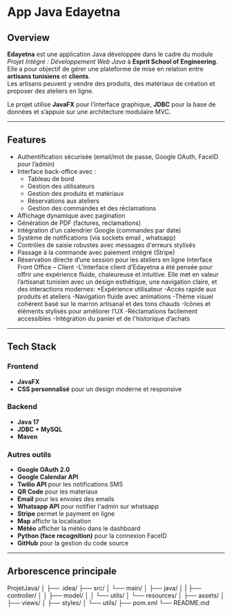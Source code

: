 # App Java Edayetna

##  Overview

**Edayetna** est une application Java développée dans le cadre du module *Projet Intégré : Développement Web Java* à **Esprit School of Engineering**.  
Elle a pour objectif de gérer une plateforme de mise en relation entre **artisans tunisiens** et **clients**.  
Les artisans peuvent y vendre des produits, des matériaux de création et proposer des ateliers en ligne.  

Le projet utilise **JavaFX** pour l’interface graphique, **JDBC** pour la base de données et s’appuie sur une architecture modulaire MVC.

---

##  Features

- Authentification sécurisée (email/mot de passe, Google OAuth, FaceID pour l’admin)
- Interface back-office avec :
  - Tableau de bord
  - Gestion des utilisateurs
  - Gestion des produits et matériaux
  - Réservations aux ateliers
  - Gestion des commandes et des réclamations
- Affichage dynamique avec pagination
- Génération de PDF (factures, reclamations)
- Intégration d’un calendrier Google (commandes par date)
- Système de notifications (via sockets email , whatsapp)
- Contrôles de saisie robustes avec messages d'erreurs stylisés
- Passage à la commande avec paiement intégré (Stripe)
- Réservation directe d’une session pour les ateliers en ligne
 Interface Front Office – Client
-L'interface client d’Edayetna a été pensée pour offrir une expérience fluide, 
 chaleureuse et intuitive. Elle met en valeur l’artisanat tunisien avec un design esthétique,
 une navigation claire, et des interactions modernes:
    *Expérience utilisateur
      -Accès rapide aux produits et ateliers
      -Navigation fluide avec animations
      -Thème visuel cohérent basé sur le marron artisanal et des tons chauds
      -Icônes et éléments stylisés pour améliorer l’UX
      -Réclamations facilement accessibles
      -Intégration du panier et de l'historique d’achats
---

## Tech Stack

### Frontend
- **JavaFX**
- **CSS personnalisé** pour un design moderne et responsive

### Backend
- **Java 17**
- **JDBC + MySQL**
- **Maven**

### Autres outils
- **Google OAuth 2.0**
- **Google Calendar API**
- **Twilio API** pour les notifications SMS
- **QR Code** pour les materiaux 
- **Email** pour les envoies des emails
- **Whatsapp API** pour notifier l'admin sur whatsapp
- **Stripe** permet le payment en ligne
- **Map** affichr la localisation
- **Météo** afficher la météo dans le dashboard 
- **Python (face recognition)** pour la connexion FaceID
- **GitHub** pour la gestion du code source

---

## Arborescence principale
ProjetJava/
│
├── .idea/
├── src/
│ └── main/
│   ├── java/
│   | ├── controller/
│   │   ├── model/
│   │   └── utils/
│   └── resources/
│     ├── assets/
│     ├── views/
│     ├── styles/
│     └── utils/
├── pom.xml
└── README.md

